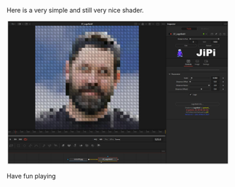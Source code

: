 Here is a very simple and still very nice shader.

[![Legofied](Legofied_screenshot.png)](Legofied.fuse)


Have fun playing